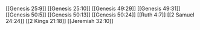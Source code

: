 [[Genesis 25:9]]
[[Genesis 25:10]]
[[Genesis 49:29]]
[[Genesis 49:31]]
[[Genesis 50:5]]
[[Genesis 50:13]]
[[Genesis 50:24]]
[[Ruth 4:7]]
[[2 Samuel 24:24]]
[[2 Kings 21:18]]
[[Jeremiah 32:10]]
